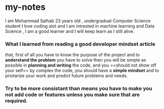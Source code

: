 # my-notes
I am Mohammad Salhab 23 years old , undergraduat Computer Science student I love coding alot and I am intrested in machine learning and Data Science , I am a good learner and I will keep learn as I still alive.

### What I learned from reading a good developer mindset article
 that, first of all you have to know the purpose of the project and to **anderstand the problem** you have to solve then you will be simple as possible in **planning and writing** the code, and you ==should not show off your self== by complex the code, you should have a **simple mindset** and to priotarize your work and predict future problems and needs.
### Try to be more consistant than means you have to make you not add code or features unless you make sure that are required.

